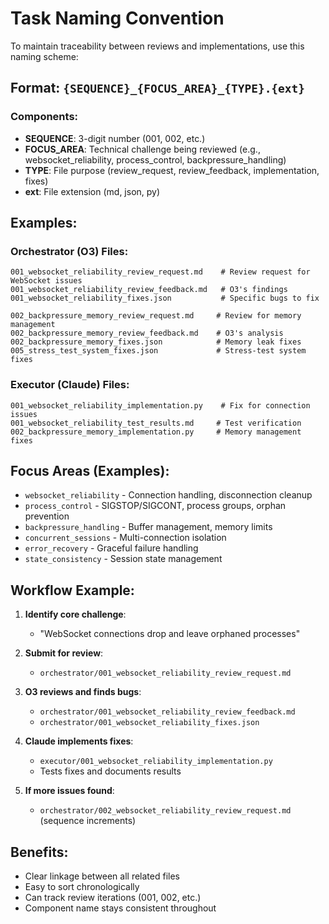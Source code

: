 # Task Naming Convention

To maintain traceability between reviews and implementations, use this naming scheme:

## Format: `{SEQUENCE}_{FOCUS_AREA}_{TYPE}.{ext}`

### Components:
- **SEQUENCE**: 3-digit number (001, 002, etc.)
- **FOCUS_AREA**: Technical challenge being reviewed (e.g., websocket_reliability, process_control, backpressure_handling)
- **TYPE**: File purpose (review_request, review_feedback, implementation, fixes)
- **ext**: File extension (md, json, py)

## Examples:

### Orchestrator (O3) Files:
```
001_websocket_reliability_review_request.md    # Review request for WebSocket issues
001_websocket_reliability_review_feedback.md   # O3's findings
001_websocket_reliability_fixes.json           # Specific bugs to fix

002_backpressure_memory_review_request.md     # Review for memory management
002_backpressure_memory_review_feedback.md    # O3's analysis
002_backpressure_memory_fixes.json            # Memory leak fixes
005_stress_test_system_fixes.json             # Stress-test system fixes
```

### Executor (Claude) Files:
```
001_websocket_reliability_implementation.py    # Fix for connection issues
001_websocket_reliability_test_results.md     # Test verification
002_backpressure_memory_implementation.py     # Memory management fixes
```

## Focus Areas (Examples):
- `websocket_reliability` - Connection handling, disconnection cleanup
- `process_control` - SIGSTOP/SIGCONT, process groups, orphan prevention
- `backpressure_handling` - Buffer management, memory limits
- `concurrent_sessions` - Multi-connection isolation
- `error_recovery` - Graceful failure handling
- `state_consistency` - Session state management

## Workflow Example:

1. **Identify core challenge**:
   - "WebSocket connections drop and leave orphaned processes"

2. **Submit for review**:
   - `orchestrator/001_websocket_reliability_review_request.md`

3. **O3 reviews and finds bugs**:
   - `orchestrator/001_websocket_reliability_review_feedback.md`
   - `orchestrator/001_websocket_reliability_fixes.json`

4. **Claude implements fixes**:
   - `executor/001_websocket_reliability_implementation.py`
   - Tests fixes and documents results

5. **If more issues found**:
   - `orchestrator/002_websocket_reliability_review_request.md` (sequence increments)

## Benefits:
- Clear linkage between all related files
- Easy to sort chronologically
- Can track review iterations (001, 002, etc.)
- Component name stays consistent throughout